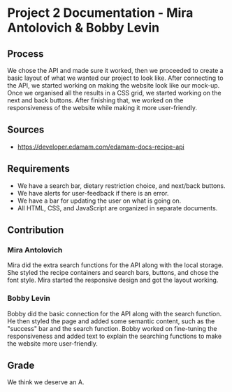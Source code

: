 # Project 2 Documentation - Mira Antolovich & Bobby Levin
## Process
We chose the API and made sure it worked, then we proceeded to create a basic layout of what we wanted our project to look like. After connecting to the API, we started working on making the website look like our mock-up. Once we organised all the results in a CSS grid, we started working on the next and back buttons. After finishing that, we worked on the responsiveness of the website while making it more user-friendly.
## Sources
* https://developer.edamam.com/edamam-docs-recipe-api
## Requirements
* We have a search bar, dietary restriction choice, and next/back buttons.
* We have alerts for user-feedback if there is an error.
* We have a bar for updating the user on what is going on.
* All HTML, CSS, and JavaScript are organized in separate documents.
## Contribution
### Mira Antolovich
Mira did the extra search functions for the API along with the local storage. She styled the recipe containers and search bars, buttons, and chose the font style. Mira started the responsive design and got the layout working.
### Bobby Levin
Bobby did the basic connection for the API along with the search function. He then styled the page and added some semantic content, such as the "success" bar and the search function. Bobby worked on fine-tuning the responsiveness and added text to explain the searching functions to make the website more user-friendly.
## Grade
We think we deserve an A.
